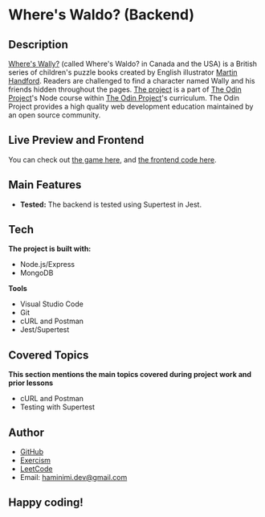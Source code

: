 # Where's Waldo? (Backend)
## Description
[Where's Wally?](https://en.wikipedia.org/wiki/Where%27s_Wally%3F) (called Where's Waldo? in Canada and the USA) is a British series of children's puzzle books created by English illustrator [Martin Handford](https://en.wikipedia.org/wiki/Martin_Handford). Readers are challenged to find a character named Wally and his friends hidden throughout the pages. [The project](https://www.theodinproject.com/lessons/nodejs-where-s-waldo-a-photo-tagging-app) is a part of [The Odin Project](https://www.theodinproject.com/dashboard)'s Node course within [The Odin Project](https://www.theodinproject.com/dashboard)'s curriculum. The Odin Project provides a high quality web development education maintained by an open source community.
## Live Preview and Frontend
You can check out [the game here](https://where-is-waldo-rouge.vercel.app/), and [the frontend code here](https://github.com/Haminimi/where-is-waldo).
## Main Features
- **Tested:** The backend is tested using Supertest in Jest.
## Tech
**The project is built with:**
- Node.js/Express
- MongoDB

**Tools**
- Visual Studio Code
- Git
- cURL and Postman
- Jest/Supertest
## Covered Topics
**This section mentions the main topics covered during project work and prior lessons**
- cURL and Postman
- Testing with Supertest
## Author
- [GitHub](https://github.com/Haminimi)
- [Exercism](https://exercism.org/profiles/Haminimi)
- [LeetCode](https://leetcode.com/Haminimi/)
- Email: haminimi.dev@gmail.com
## Happy coding!